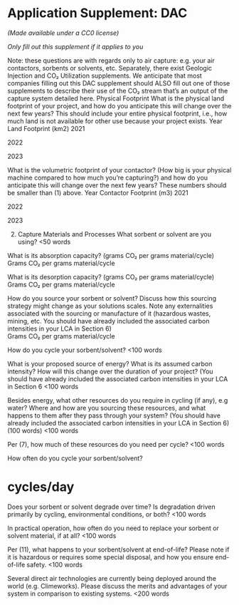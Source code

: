 # Application Supplement: DAC 

_(Made available under a CC0 license)_

_Only fill out this supplement if it applies to you_

Note: these questions are with regards only to air capture: e.g. your air contactors, sorbents or solvents, etc. Separately, there exist Geologic Injection and CO₂ Utilization supplements. We anticipate that most companies filling out this DAC supplement should ALSO fill out one of those supplements to describe their use of the CO₂ stream that’s an output of the capture system detailed here. 
Physical Footprint 
What is the physical land footprint of your project, and how do you anticipate this will change over the next few years? This should include your entire physical footprint, i.e., how much land is not available for other use because your project exists. 
Year
Land Footprint (km2)
2021


2022


2023



What is the volumetric footprint of your contactor? (How big is your physical machine compared to how much you’re capturing?) and how do you anticipate this will change over the next few years? These numbers should be smaller than (1) above.
Year
Contactor Footprint (m3)
2021


2022


2023


2. Capture Materials and Processes
What sorbent or solvent are you using? 
<50 words

What is its absorption capacity? (grams CO₂ per grams material/cycle)
Grams CO₂ per grams material/cycle

What is its desorption capacity? (grams CO₂ per grams material/cycle)
Grams CO₂ per grams material/cycle

How do you source your sorbent or solvent? Discuss how this sourcing strategy might change as your solutions scales. Note any externalities associated with the sourcing or manufacture of it (hazardous wastes, mining, etc. You should have already included the associated carbon intensities in your LCA in Section 6)  
Grams CO₂ per grams material/cycle

How do you cycle your sorbent/solvent?
<100 words

What is your proposed source of energy? What is its assumed carbon intensity? How will this change over the duration of your project? (You should have already included the associated carbon intensities in your LCA in Section 6
<100 words

Besides energy, what other resources do you require in cycling (if any), e.g water? Where and how are you sourcing these resources, and what happens to them after they pass through your system? (You should have already included the associated carbon intensities in your LCA in Section 6) (100 words)
<100 words

 Per (7), how much of these resources do you need per cycle?
<100 words

How often do you cycle your sorbent/solvent?
# cycles/day

Does your sorbent or solvent degrade over time? Is degradation driven primarily by cycling, environmental conditions, or both?
<100 words

In practical operation, how often do you need to replace your sorbent or solvent material, if at all?
<100 words

Per (11), what happens to your sorbent/solvent at end-of-life? Please note if it is hazardous or requires some special disposal, and how you ensure end-of-life safety.
<100 words

Several direct air technologies are currently being deployed around the world (e.g. Climeworks). Please discuss the merits and advantages of your system in comparison to existing systems. 
<200 words


